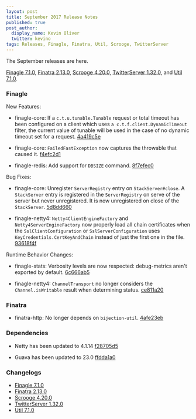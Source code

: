 ```yaml
---
layout: post
title: September 2017 Release Notes
published: true
post_author:
  display_name: Kevin Oliver
  twitter: kevino
tags: Releases, Finagle, Finatra, Util, Scrooge, TwitterServer
---
```


The September releases are here.

[Finagle 7.1.0][finagle], [Finatra 2.13.0][finatra], [Scrooge 4.20.0][scrooge], [TwitterServer 1.32.0][twitterserver], and [Util 7.1.0][util].

### Finagle ###

New Features:

* finagle-core: If a `c.t.u.tunable.Tunable` request or total timeout has been configured
on a client which uses `a c.t.f.client.DynamicTimeout` filter, the current value of tunable will
be used in the case of no dynamic timeout set for a request. [4a419c5e](https://github.com/twitter/finagle/commit/4a419c5ec91f634c54d3d8577800100e4d7756be)

* finagle-core: `FailedFastException` now captures the throwable that caused it. [f4efc2d1](https://github.com/twitter/finagle/commit/f4efc2d10d080e950ca2bd96112f95caaa286db6)

* finagle-redis: Add support for `DBSIZE` command. [8f7efec0](https://github.com/twitter/finagle/commit/8f7efec0b860ab2dddff3beadf80c303bcb2522d)

Bug Fixes:

* finagle-core: Unregister `ServerRegistry` entry on `StackServer#close`. A
`StackServer` entry is registered in the `ServerRegistry` on serve of the
server but never unregistered. It is now unregistered on close of
the `StackServer`. [5d8dd660](https://github.com/twitter/finagle/commit/5d8dd660dd18ee58ea7cf470c7826145ae10cb05)

* finagle-netty4: `Netty4ClientEngineFactory` and `Netty4ServerEngineFactory` now
properly load all chain certificates when the `SslClientConfiguration` or
`SslServerConfiguration` uses `KeyCredentials.CertKeyAndChain` instead of just the
first one in the file. [93618f4f](https://github.com/twitter/finagle/commit/93618f4fe7849d775e422d7c1d6bbb5b8f0ba1b5)

Runtime Behavior Changes:

* finagle-stats: Verbosity levels are now respected: debug-metrics aren't exported
by default. [6c666ab5](https://github.com/twitter/finagle/commit/6c666ab5c3363ae5bd22b0fbd96f33995fe36ac7)

* finagle-netty4: `ChannelTransport` no longer considers the `Channel.isWritable` result
when determining status. [ce811a20](https://github.com/twitter/finagle/commit/ce811a206411ea61b0fb309306614e3056b88908)

### Finatra ###

* finatra-http: No longer depends on `bijection-util`. [4afe23eb](https://github.com/twitter/finatra/commit/4afe23eba16d3b836637e84feedf28cb740290f7)

### Dependencies ###

* Netty has been updated to 4.1.14 [f28705d5](https://github.com/twitter/finagle/commit/f28705d556077cbd56b19ce90eba35be7203ad07)

* Guava has been updated to 23.0 [ffdda1a0](https://github.com/twitter/finagle/commit/ffdda1a0899e6a42082ad0ea81983dabb618d32f)

### Changelogs ###

* [Finagle 7.1.0][finagle]
* [Finatra 2.13.0][finatra]
* [Scrooge 4.20.0][scrooge]
* [TwitterServer 1.32.0][twitterserver]
* [Util 7.1.0][util]

[finagle]: https://github.com/twitter/finagle/blob/finagle-7.1.0/CHANGES
[finatra]: https://github.com/twitter/finatra/blob/finatra-2.13.0/CHANGELOG.md
[scrooge]: https://github.com/twitter/scrooge/blob/scrooge-4.20.0/CHANGES
[twitterserver]: https://github.com/twitter/twitter-server/blob/twitter-server-1.32.0/CHANGES
[util]: https://github.com/twitter/util/blob/util-7.1.0/CHANGES
